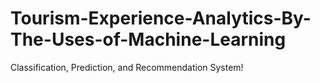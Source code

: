 # Tourism-Experience-Analytics-By-The-Uses-of-Machine-Learning
Classification, Prediction, and Recommendation System!

